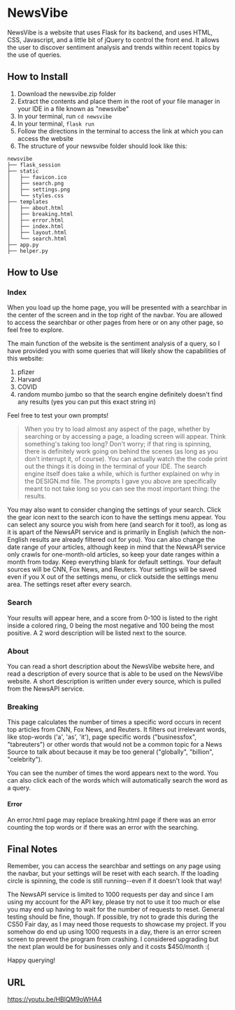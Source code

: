 # NewsVibe

NewsVibe is a website that uses Flask for its backend, and uses HTML, CSS, Javascript, and a little bit of jQuery to control the front end. It allows the user to discover sentiment analysis and trends within recent topics by the use of queries.


## How to Install
1. Download the newsvibe.zip folder
2. Extract the contents and place them in the root of your file manager in your IDE in a file known as "newsvibe"
3. In your terminal, run `cd newsvibe`
4. In your terminal, `flask run`
5. Follow the directions in the terminal to access the link at which you can access the website
6. The structure of your newsvibe folder should look like this:

```
newsvibe
├── flask_session
├── static
│   ├── favicon.ico
│   ├── search.png
│   ├── settings.png
│   └── styles.css
├── templates
│   ├── about.html
│   ├── breaking.html
│   ├── error.html
│   ├── index.html
│   ├── layout.html
│   └── search.html
├── app.py
├── helper.py
```

## How to Use

### Index
When you load up the home page, you will be presented with a searchbar in the center of the screen and in the top right of the navbar. You are allowed to access the searchbar or other pages from here or on any other page, so feel free to explore.

The main function of the website is the sentiment analysis of a query, so I have provided you with some queries that will likely show the capabilities of this website:

1. pfizer
2. Harvard
3. COVID
4. random mumbo jumbo so that the search engine definitely doesn't find any results (yes you can put this exact string in)

Feel free to test your own prompts!

> When you try to load almost any aspect of the page, whether by searching or by accessing a page, a loading screen will appear. Think something's taking too long? Don't worry; if that ring is spinning, there is definitely work going on behind the scenes (as long as you don't interrupt it, of course). You can actually watch the the code print out the things it is doing in the terminal of your IDE. The search engine itself does take a while, which is further explained on why in the DESIGN.md file. The prompts I gave you above are specifically meant to not take long so you can see the most important thing: the results.

You may also want to consider changing the settings of your search. Click the gear icon next to the search icon to have the settings menu appear. You can select any source you wish from here (and search for it too!), as long as it is apart of the NewsAPI service and is primarily in English (which the non-English results are already filtered out for you). You can also change the date range of your articles, although keep in mind that the NewsAPI service only crawls for one-month-old articles, so keep your date ranges within a month from today. Keep everything blank for default settings. Your default sources will be CNN, Fox News, and Reuters. Your settings will be saved even if you X out of the settings menu, or click outside the settings menu area. The settings reset after every search.

### Search
Your results will appear here, and a score from 0-100 is listed to the right inside a colored ring, 0 being the most negative and 100 being the most positive. A 2 word description will be listed next to the source.

### About
You can read a short description about the NewsVibe website here, and read a description of every source that is able to be used on the NewsVibe website. A short description is written under every source, which is pulled from the NewsAPI service.

### Breaking
This page calculates the number of times a specific word occurs in recent top articles from CNN, Fox News, and Reuters. It filters out irrelevant words, like stop-words ('a', 'as', 'it'), page specific words ("businessfox", "tabreuters") or other words that would not be a common topic for a News Source to talk about because it may be too general ("globally", "billion", "celebrity").

You can see the number of times the word appears next to the word. You can also click each of the words which will automatically search the word as a query.

#### Error
An error.html page may replace breaking.html page if there was an error counting the top words or if there was an error with the searching.

## Final Notes
Remember, you can access the searchbar and settings on any page using the navbar, but your settings will be reset with each search. If the loading circle is spinning, the code is still running--even if it doesn't look that way!

The NewsAPI service is limited to 1000 requests per day and since I am using my account for the API key, please try not to use it too much or else you may end up having to wait for the number of requests to reset. General testing should be fine, though. If possible, try not to grade this during the CS50 Fair day, as I may need those requests to showcase my project. If you somehow do end up using 1000 requests in a day, there is an error screen screen to prevent the program from crashing. I considered upgrading but the next plan would be for businesses only and it costs $450/month :(

Happy querying!

## URL

https://youtu.be/HBlQM9oWHA4



